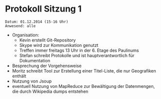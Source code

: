 # Protokoll Sitzung 1

	Datum: 01.12.2014 (15-16 Uhr)
	Anwesend: alle

- Organisation:
	- Kevin erstellt Git-Repository
	- Skype wird zur Kommunikation genutzt
	- Treffen immer freitags 13 Uhr in der 6. Etage des Paulinums
	- Stefan schreibt Protokolle und ist hauptverantwortlich für Dokumentation
- Besprechung der Vorgehensweise
- Moritz schreibt Tool zur Erstellung einer Titel-Liste, die nur Geografiken enthält
- Nutzung von Jsoup
- eventuell Nutzung von MapReduce zur Bewältigung der Datenmengen, die durch Wikipedia dumps entstehen